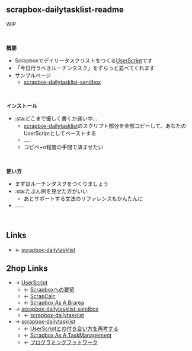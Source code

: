 ## scrapbox-dailytasklist-readme
WIP

<br>

**概要**

- Scrapboxでデイリータスクリストをつくる[UserScript](UserScript.md)です
- 「今日行うべきルーチンタスク」をずらっと並べてくれます
- サンプルページ
    - [scrapbox-dailytasklist-sandbox](scrapbox-dailytasklist-sandbox.md)

<br>

**インストール**

- :sta:どこまで優しく書くか迷い中...
    - [scrapbox-dailytasklist](scrapbox-dailytasklist.md)のスクリプト部分を全部コピーして、あなたのUserScriptとしてペーストする
    - ....
    - コピペ+α程度の手間で済ませたい

<br>

**使い方**

- まずはルーチンタスクをつくりましょう
- :sta:たぶん例を見せた方がいい
    - あとサポートする文法のリファレンスもかんたんに
- ……

<br>

## Links
- ← [scrapbox-dailytasklist](scrapbox-dailytasklist.md)

## 2hop Links
- → [UserScript](UserScript.md)
    - ← [Scrapboxへの要望](Scrapboxへの要望.md)
    - ← [ScrapCalc](ScrapCalc.md)
    - ← [Scrapbox As A Brarea](Scrapbox_As_A_Brarea.md)
- → [scrapbox-dailytasklist-sandbox](scrapbox-dailytasklist-sandbox.md)
    - ← [scrapbox-dailytasklist](scrapbox-dailytasklist.md)
- → [scrapbox-dailytasklist](scrapbox-dailytasklist.md)
    - ← [UserScriptとの付き合い方を再考する](UserScriptとの付き合い方を再考する.md)
    - ← [Scrapbox As A TaskManagement](Scrapbox_As_A_TaskManagement.md)
    - ← [プログラミングフットワーク](プログラミングフットワーク.md)
